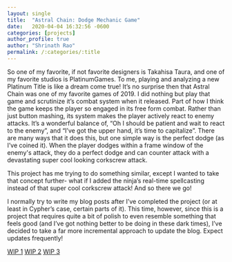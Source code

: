 ```yaml
---
layout: single
title:  "Astral Chain: Dodge Mechanic Game"
date:   2020-04-04 16:32:56 -0600
categories: [projects] 
author_profile: true
author: "Shrinath Rao"
permalink: /:categories/:title
---
```


So one of my favorite, if not favorite designers is Takahisa Taura, and one of my favorite studios is PlatinumGames. To me, playing and analyzing a new Platinum Title is like a dream come true! It’s no surprise then that Astral Chain was one of my favorite games of 2019. I did nothing but play that game and scrutinize it’s combat system when it released. Part of how I think the game keeps the player so engaged in its free form combat. Rather than just button mashing, its system makes the player actively react to enemy attacks. It’s a wonderful balance of, “Oh I should be patient and wait to react to the enemy”, and “I’ve got the upper hand, it’s time to capitalize”. There are many ways that it does this, but one simple way is the perfect dodge (as I’ve coined it). When the player dodges within a frame window of the enemy's attack, they do a perfect dodge and can counter attack with a devastating super cool looking corkscrew attack.

This project has me trying to do something similar, except I wanted to take that concept further- what if I added the ninja’s real-time spellcasting instead of that super cool corkscrew attack! And so there we go!

I normally try to write my blog posts after I’ve completed the project (or at least in Cypher’s case, certain parts of it). This time, however, since this is a project that requires quite a bit of polish to even resemble something that feels good (and I’ve got nothing better to be doing in these dark times), I’ve decided to take a far more incremental approach to update the blog. Expect updates frequently!

<a href= "https://shrinathrao97.github.io/blog/WIP-AstralChain1">WIP 1</a>
<a href= "https://shrinathrao97.github.io/blog/WIP-AstralChain2">WIP 2</a>
<a href= "https://shrinathrao97.github.io/blog/WIP-AstralChain3">WIP 3</a>
